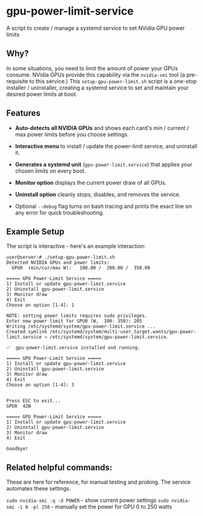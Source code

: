 # gpu-power-limit-service
A script to create / manage a systemd service to set NVidia GPU power limits

## Why?

In some situations, you need to limit the amount of power your GPUs consume. NVidia GPUs provide
this capability via the `nvidia-smi` tool (a pre-requisite to this service.) This
`setup-gpu-power-limit.sh` script is a one-stop installer / uninstaller, creating a systemd
service to set and maintain your desired power limits at boot.

## Features

- **Auto-detects all NVIDIA GPUs** and shows each card's min / current / max power limits before you choose settings.

- **Interactive menu** to install / update the power-limit service, and uninstall it.

- **Generates a systemd unit** (`gpu-power-limit.service`) that applies your chosen limits on every boot.

- **Monitor option** displays the current power draw of all GPUs.

- **Uninstall option** cleanly stops, disables, and removes the service.

- Optional `--debug` flag turns on bash tracing and prints the exact line on any error for quick troubleshooting.

## Example Setup

The script is interactive - here's an example interaction:

```
user@server:# ./setup-gpu-power-limit.sh
Detected NVIDIA GPUs and power limits:
  GPU0  (min/cur/max W):   100.00 /  200.00 /  350.00

===== GPU Power-Limit Service =====
1) Install or update gpu-power-limit.service
2) Uninstall gpu-power-limit.service
3) Monitor draw
4) Exit
Choose an option [1-4]: 1

NOTE: setting power limits requires sudo privileges.
Enter new power limit for GPU0 (W,  100- 350): 205
Writing /etc/systemd/system/gpu-power-limit.service ...
Created symlink /etc/systemd/system/multi-user.target.wants/gpu-power-limit.service → /etc/systemd/system/gpu-power-limit.service.

✅  gpu-power-limit.service installed and running.

===== GPU Power-Limit Service =====
1) Install or update gpu-power-limit.service
2) Uninstall gpu-power-limit.service
3) Monitor draw
4) Exit
Choose an option [1-4]: 3


Press ESC to exit...
GPU0  42W                                                   

===== GPU Power-Limit Service =====
1) Install or update gpu-power-limit.service
2) Uninstall gpu-power-limit.service
3) Monitor draw
4) Exit

Goodbye!
```

## Related helpful commands:

These are here for reference, for manual testing and probing. The service automates these settings.

`sudo nvidia-smi -q -d POWER` - show current power settings
`sudo nvidia-smi -i 0 -pl 250` - manually set the power for GPU 0 to 250 watts
